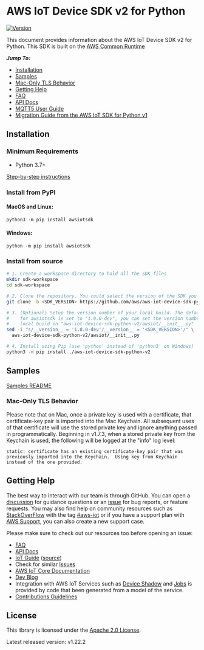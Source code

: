 



# AWS IoT Device SDK v2 for Python

[![Version](https://img.shields.io/pypi/v/awsiotsdk.svg?style=flat)](https://pypi.org/project/awsiotsdk/)

This document provides information about the AWS IoT Device SDK v2 for Python. This SDK is built on the [AWS Common Runtime](https://docs.aws.amazon.com/sdkref/latest/guide/common-runtime.html)

*__Jump To:__*
* [Installation](#installation)
* [Samples](samples)
* [Mac-Only TLS Behavior](#mac-only-tls-behavior)
* [Getting Help](#getting-help)
* [FAQ](./documents/FAQ.md)
* [API Docs](https://aws.github.io/aws-iot-device-sdk-python-v2/)
* [MQTT5 User Guide](./documents/MQTT5_Userguide.md)
* [Migration Guide from the AWS IoT SDK for Python v1](./documents/MIGRATION_GUIDE.md)


## Installation

### Minimum Requirements
* Python 3.7+

[Step-by-step instructions](./documents/PREREQUISITES.md)

### Install from PyPI

#### MacOS and Linux:

```
python3 -m pip install awsiotsdk
```

#### Windows:

```
python -m pip install awsiotsdk
```

### Install from source

```bash
# 1. Create a workspace directory to hold all the SDK files
mkdir sdk-workspace
cd sdk-workspace

# 2. Clone the repository. You could select the version of the SDK you desire to use.
git clone -b <SDK_VERSION> https://github.com/aws/aws-iot-device-sdk-python-v2.git

# 3. (Optional) Setup the version number of your local build. The default version 
#    for awsiotsdk is set to "1.0.0-dev", you can set the version number of the
#    local build in "aws-iot-device-sdk-python-v2/awsiot/__init__.py"
sed -i "s/__version__ = '1.0.0-dev'/__version__ = '<SDK_VERSION>'/" \
  aws-iot-device-sdk-python-v2/awsiot/__init__.py

# 4. Install using Pip (use 'python' instead of 'python3' on Windows)
python3 -m pip install ./aws-iot-device-sdk-python-v2
```

## Samples

[Samples README](samples)

### Mac-Only TLS Behavior

Please note that on Mac, once a private key is used with a certificate, that certificate-key pair is imported into the Mac Keychain.  All subsequent uses of that certificate will use the stored private key and ignore anything passed in programmatically.  Beginning in v1.7.3, when a stored private key from the Keychain is used, the following will be logged at the "info" log level:

```
static: certificate has an existing certificate-key pair that was previously imported into the Keychain.  Using key from Keychain instead of the one provided.
```

## Getting Help

The best way to interact with our team is through GitHub. You can open a [discussion](https://github.com/aws/aws-iot-device-sdk-python-v2/discussions) for guidance questions or an [issue](https://github.com/aws/aws-iot-device-sdk-python-v2/issues/new/choose) for bug reports, or feature requests. You may also find help on community resources such as [StackOverFlow](https://stackoverflow.com/questions/tagged/aws-iot) with the tag [#aws-iot](https://stackoverflow.com/questions/tagged/aws-iot) or if you have a support plan with [AWS Support](https://aws.amazon.com/premiumsupport/), you can also create a new support case.

Please make sure to check out our resources too before opening an issue:

* [FAQ](./documents/FAQ.md)
* [API Docs](https://aws.github.io/aws-iot-device-sdk-python-v2/)
* [IoT Guide](https://docs.aws.amazon.com/iot/latest/developerguide/what-is-aws-iot.html) ([source](https://github.com/awsdocs/aws-iot-docs))
* Check for similar [Issues](https://github.com/aws/aws-iot-device-sdk-python-v2/issues)
* [AWS IoT Core Documentation](https://docs.aws.amazon.com/iot/)
* [Dev Blog](https://aws.amazon.com/blogs/?awsf.blog-master-iot=category-internet-of-things%23amazon-freertos%7Ccategory-internet-of-things%23aws-greengrass%7Ccategory-internet-of-things%23aws-iot-analytics%7Ccategory-internet-of-things%23aws-iot-button%7Ccategory-internet-of-things%23aws-iot-device-defender%7Ccategory-internet-of-things%23aws-iot-device-management%7Ccategory-internet-of-things%23aws-iot-platform)
* Integration with AWS IoT Services such as
[Device Shadow](https://docs.aws.amazon.com/iot/latest/developerguide/iot-device-shadows.html)
and [Jobs](https://docs.aws.amazon.com/iot/latest/developerguide/iot-jobs.html)
is provided by code that been generated from a model of the service.
* [Contributions Guidelines](./documents/CONTRIBUTING.md)

## License

This library is licensed under the [Apache 2.0 License](./documents/LICENSE).

Latest released version: v1.22.2

